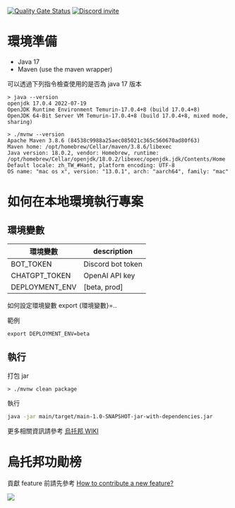 [![Quality Gate Status](https://sonarcloud.io/api/project_badges/measure?project=WSA-Utopia-Discord-Bot&metric=alert_status)](https://sonarcloud.io/summary/new_code?id=WSA-Utopia-Discord-Bot)
[![Discord invite](https://img.shields.io/badge/chat-on%20Discord-brightgreen.svg?style=social&amp;logo=discord)](https://discord.gg/waterballsa)

# 環境準備


- Java 17
- Maven (use the maven wrapper)

可以透過下列指令檢查使用的是否為 java 17 版本

```
> java --version
openjdk 17.0.4 2022-07-19
OpenJDK Runtime Environment Temurin-17.0.4+8 (build 17.0.4+8)
OpenJDK 64-Bit Server VM Temurin-17.0.4+8 (build 17.0.4+8, mixed mode, sharing)

> ./mvnw --version
Apache Maven 3.8.6 (84538c9988a25aec085021c365c560670ad80f63)
Maven home: /opt/homebrew/Cellar/maven/3.8.6/libexec
Java version: 18.0.2, vendor: Homebrew, runtime: /opt/homebrew/Cellar/openjdk/18.0.2/libexec/openjdk.jdk/Contents/Home
Default locale: zh_TW_#Hant, platform encoding: UTF-8
OS name: "mac os x", version: "13.0.1", arch: "aarch64", family: "mac"
```

# 如何在本地環境執行專案

## 環境變數

| 環境變數  | description |
|----------------|-----------------------|
| BOT_TOKEN      |   Discord bot token   |
| CHATGPT_TOKEN  |   OpenAI API key      |
| DEPLOYMENT_ENV |   [beta, prod]        |

如何設定環境變數
export {環境變數}=..

範例

```
export DEPLOYMENT_ENV=beta
```

## 執行

打包 jar

```
> ./mvnw clean package
```

執行

```sh
java -jar main/target/main-1.0-SNAPSHOT-jar-with-dependencies.jar
```




更多相關資訊請參考 [烏托邦 WIKI](https://github.com/Waterball-Software-Academy/WSA-Utopia-Discord-Bot/wiki)

# 烏托邦功勛榜

貢獻 feature 前請先參考 [How to contribute a new feature?
](https://github.com/Waterball-Software-Academy/WSA-Utopia-Discord-Bot/wiki/No.2-%E5%BB%BA%E7%AB%8B%E6%96%B0%E7%9A%84%E5%8A%9F%E8%83%BD%E6%A8%A1%E7%B5%84-(Create-Feature-Module))

<a href = "https://github.com/Waterball-Software-Academy/WSA-Utopia-Discord-Bot/graphs/contributors">
  <img src = "https://contrib.rocks/image?repo=Waterball-Software-Academy/WSA-Utopia-Discord-Bot"/>
</a>
